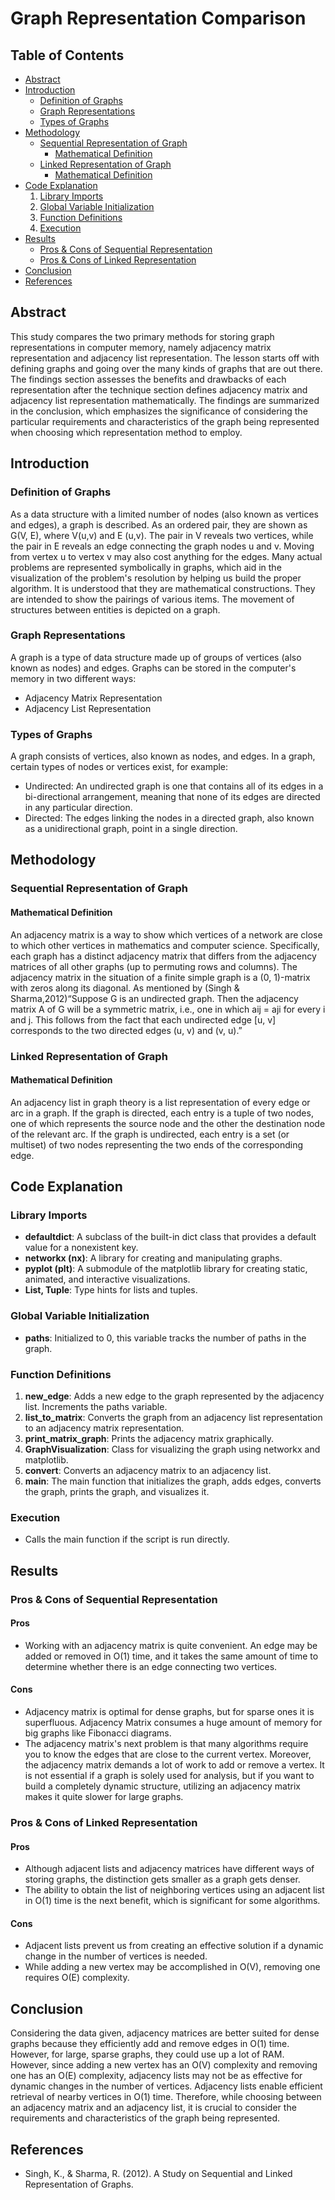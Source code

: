 # Graph Representation Comparison

## Table of Contents

- [Abstract](#abstract)
- [Introduction](#introduction)
  - [Definition of Graphs](#definition-of-graphs)
  - [Graph Representations](#graph-representations)
  - [Types of Graphs](#types-of-graphs)
- [Methodology](#methodology)
  - [Sequential Representation of Graph](#sequential-representation-of-graph)
    - [Mathematical Definition](#mathematical-definition)
  - [Linked Representation of Graph](#linked-representation-of-graph)
    - [Mathematical Definition](#mathematical-definition)
-  [Code Explanation](#code-explanation)
    1. [Library Imports](#library-imports)
    2. [Global Variable Initialization](#global-variable-initialization)
    3. [Function Definitions](#function-definitions)
    4. [Execution](#execution)
- [Results](#results)
  - [Pros & Cons of Sequential Representation](#pros--cons-of-sequential-representation)
  - [Pros & Cons of Linked Representation](#pros--cons-of-linked-representation)
- [Conclusion](#conclusion)
- [References](#references)

## Abstract

This study compares the two primary methods for storing graph representations in computer memory, namely adjacency matrix representation and adjacency list representation. The lesson starts off with defining graphs and going over the many kinds of graphs that are out there. The findings section assesses the benefits and drawbacks of each representation after the technique section defines adjacency matrix and adjacency list representation mathematically. The findings are summarized in the conclusion, which emphasizes the significance of considering the particular requirements and characteristics of the graph being represented when choosing which representation method to employ.

## Introduction

### Definition of Graphs

As a data structure with a limited number of nodes (also known as vertices and edges), a graph is described. As an ordered pair, they are shown as G(V, E), where V(u,v) and E (u,v). The pair in V reveals two vertices, while the pair in E reveals an edge connecting the graph nodes u and v. Moving from vertex u to vertex v may also cost anything for the edges. Many actual problems are represented symbolically in graphs, which aid in the visualization of the problem's resolution by helping us build the proper algorithm. It is understood that they are mathematical constructions. They are intended to show the pairings of various items. The movement of structures between entities is depicted on a graph.

### Graph Representations

A graph is a type of data structure made up of groups of vertices (also known as nodes) and edges. Graphs can be stored in the computer's memory in two different ways:
- Adjacency Matrix Representation
- Adjacency List Representation

### Types of Graphs

A graph consists of vertices, also known as nodes, and edges. In a graph, certain types of nodes or vertices exist, for example:
- Undirected: An undirected graph is one that contains all of its edges in a bi-directional arrangement, meaning that none of its edges are directed in any particular direction.
- Directed: The edges linking the nodes in a directed graph, also known as a unidirectional graph, point in a single direction.

## Methodology

### Sequential Representation of Graph

#### Mathematical Definition

An adjacency matrix is a way to show which vertices of a network are close to which other vertices in mathematics and computer science. Specifically, each graph has a distinct adjacency matrix that differs from the adjacency matrices of all other graphs (up to permuting rows and columns). The adjacency matrix in the situation of a finite simple graph is a (0, 1)-matrix with zeros along its diagonal. As mentioned by (Singh & Sharma,2012)“Suppose G is an undirected graph. Then the adjacency matrix A of G will be a symmetric matrix, i.e., one in which aij = aji for every i and j. This follows from the fact that each undirected edge [u, v] corresponds to the two directed edges (u, v) and (v, u).”

### Linked Representation of Graph

#### Mathematical Definition

An adjacency list in graph theory is a list representation of every edge or arc in a graph. If the graph is directed, each entry is a tuple of two nodes, one of which represents the source node and the other the destination node of the relevant arc. If the graph is undirected, each entry is a set (or multiset) of two nodes representing the two ends of the corresponding edge.

## Code Explanation

### Library Imports
- **defaultdict**: A subclass of the built-in dict class that provides a default value for a nonexistent key.
- **networkx (nx)**: A library for creating and manipulating graphs.
- **pyplot (plt)**: A submodule of the matplotlib library for creating static, animated, and interactive visualizations.
- **List, Tuple**: Type hints for lists and tuples.

### Global Variable Initialization
- **paths**: Initialized to 0, this variable tracks the number of paths in the graph.

### Function Definitions
1. **new_edge**: Adds a new edge to the graph represented by the adjacency list. Increments the paths variable.
2. **list_to_matrix**: Converts the graph from an adjacency list representation to an adjacency matrix representation.
3. **print_matrix_graph**: Prints the adjacency matrix graphically.
4. **GraphVisualization**: Class for visualizing the graph using networkx and matplotlib.
5. **convert**: Converts an adjacency matrix to an adjacency list.
6. **main**: The main function that initializes the graph, adds edges, converts the graph, prints the graph, and visualizes it.

### Execution
- Calls the main function if the script is run directly.

## Results

### Pros & Cons of Sequential Representation

#### Pros

- Working with an adjacency matrix is quite convenient. An edge may be added or removed in O(1) time, and it takes the same amount of time to determine whether there is an edge connecting two vertices.

#### Cons

- Adjacency matrix is optimal for dense graphs, but for sparse ones it is superfluous. Adjacency Matrix consumes a huge amount of memory for big graphs like Fibonacci diagrams.
- The adjacency matrix's next problem is that many algorithms require you to know the edges that are close to the current vertex. Moreover, the adjacency matrix demands a lot of work to add or remove a vertex. It is not essential if a graph is solely used for analysis, but if you want to build a completely dynamic structure, utilizing an adjacency matrix makes it quite slower for large graphs.

### Pros & Cons of Linked Representation

#### Pros

- Although adjacent lists and adjacency matrices have different ways of storing graphs, the distinction gets smaller as a graph gets denser.
- The ability to obtain the list of neighboring vertices using an adjacent list in O(1) time is the next benefit, which is significant for some algorithms.

#### Cons

- Adjacent lists prevent us from creating an effective solution if a dynamic change in the number of vertices is needed.
- While adding a new vertex may be accomplished in O(V), removing one requires O(E) complexity.

## Conclusion

Considering the data given, adjacency matrices are better suited for dense graphs because they efficiently add and remove edges in O(1) time. However, for large, sparse graphs, they could use up a lot of RAM. However, since adding a new vertex has an O(V) complexity and removing one has an O(E) complexity, adjacency lists may not be as effective for dynamic changes in the number of vertices. Adjacency lists enable efficient retrieval of nearby vertices in O(1) time. Therefore, while choosing between an adjacency matrix and an adjacency list, it is crucial to consider the requirements and characteristics of the graph being represented.

## References

- Singh, K., & Sharma, R. (2012). A Study on Sequential and Linked Representation of Graphs.
